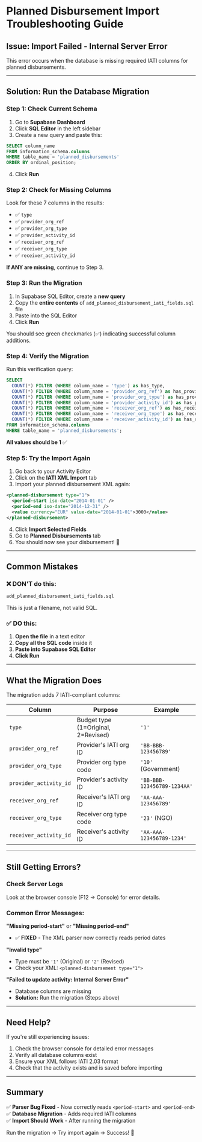 # Planned Disbursement Import Troubleshooting Guide

## Issue: Import Failed - Internal Server Error

This error occurs when the database is missing required IATI columns for planned disbursements.

---

## Solution: Run the Database Migration

### Step 1: Check Current Schema

1. Go to **Supabase Dashboard**
2. Click **SQL Editor** in the left sidebar
3. Create a new query and paste this:

```sql
SELECT column_name
FROM information_schema.columns
WHERE table_name = 'planned_disbursements'
ORDER BY ordinal_position;
```

4. Click **Run**

### Step 2: Check for Missing Columns

Look for these 7 columns in the results:
- ✅ `type`
- ✅ `provider_org_ref`
- ✅ `provider_org_type`
- ✅ `provider_activity_id`
- ✅ `receiver_org_ref`
- ✅ `receiver_org_type`
- ✅ `receiver_activity_id`

**If ANY are missing**, continue to Step 3.

### Step 3: Run the Migration

1. In Supabase SQL Editor, create a **new query**
2. Copy the **entire contents** of `add_planned_disbursement_iati_fields.sql` file
3. Paste into the SQL Editor
4. Click **Run**

You should see green checkmarks (✅) indicating successful column additions.

### Step 4: Verify the Migration

Run this verification query:

```sql
SELECT 
  COUNT(*) FILTER (WHERE column_name = 'type') as has_type,
  COUNT(*) FILTER (WHERE column_name = 'provider_org_ref') as has_provider_ref,
  COUNT(*) FILTER (WHERE column_name = 'provider_org_type') as has_provider_type,
  COUNT(*) FILTER (WHERE column_name = 'provider_activity_id') as has_provider_activity,
  COUNT(*) FILTER (WHERE column_name = 'receiver_org_ref') as has_receiver_ref,
  COUNT(*) FILTER (WHERE column_name = 'receiver_org_type') as has_receiver_type,
  COUNT(*) FILTER (WHERE column_name = 'receiver_activity_id') as has_receiver_activity
FROM information_schema.columns
WHERE table_name = 'planned_disbursements';
```

**All values should be 1** ✅

### Step 5: Try the Import Again

1. Go back to your Activity Editor
2. Click on the **IATI XML Import** tab
3. Import your planned disbursement XML again:

```xml
<planned-disbursement type="1">
  <period-start iso-date="2014-01-01" />
  <period-end iso-date="2014-12-31" />
  <value currency="EUR" value-date="2014-01-01">3000</value>
</planned-disbursement>
```

4. Click **Import Selected Fields**
5. Go to **Planned Disbursements** tab
6. You should now see your disbursement! 🎉

---

## Common Mistakes

### ❌ DON'T do this:
```sql
add_planned_disbursement_iati_fields.sql
```
This is just a filename, not valid SQL.

### ✅ DO this:
1. **Open the file** in a text editor
2. **Copy all the SQL code** inside it
3. **Paste into Supabase SQL Editor**
4. **Click Run**

---

## What the Migration Does

The migration adds 7 IATI-compliant columns:

| Column | Purpose | Example |
|--------|---------|---------|
| `type` | Budget type (1=Original, 2=Revised) | `'1'` |
| `provider_org_ref` | Provider's IATI org ID | `'BB-BBB-123456789'` |
| `provider_org_type` | Provider org type code | `'10'` (Government) |
| `provider_activity_id` | Provider's activity ID | `'BB-BBB-123456789-1234AA'` |
| `receiver_org_ref` | Receiver's IATI org ID | `'AA-AAA-123456789'` |
| `receiver_org_type` | Receiver org type code | `'23'` (NGO) |
| `receiver_activity_id` | Receiver's activity ID | `'AA-AAA-123456789-1234'` |

---

## Still Getting Errors?

### Check Server Logs

Look at the browser console (F12 → Console) for error details.

### Common Error Messages:

**"Missing period-start"** or **"Missing period-end"**
- ✅ **FIXED** - The XML parser now correctly reads period dates

**"Invalid type"**
- Type must be `'1'` (Original) or `'2'` (Revised)
- Check your XML: `<planned-disbursement type="1">`

**"Failed to update activity: Internal Server Error"**
- Database columns are missing
- **Solution:** Run the migration (Steps above)

---

## Need Help?

If you're still experiencing issues:

1. Check the browser console for detailed error messages
2. Verify all database columns exist
3. Ensure your XML follows IATI 2.03 format
4. Check that the activity exists and is saved before importing

---

## Summary

✅ **Parser Bug Fixed** - Now correctly reads `<period-start>` and `<period-end>`  
✅ **Database Migration** - Adds required IATI columns  
✅ **Import Should Work** - After running the migration  

Run the migration → Try import again → Success! 🎉

